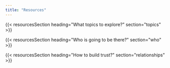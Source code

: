 ```yaml
---
title: "Resources"
---
```


{{< resourcesSection heading="What topics to explore?" section="topics" >}}

{{< resourcesSection heading="Who is going to be there?" section="who" >}}

{{< resourcesSection heading="How to build trust?" section="relationships" >}}
